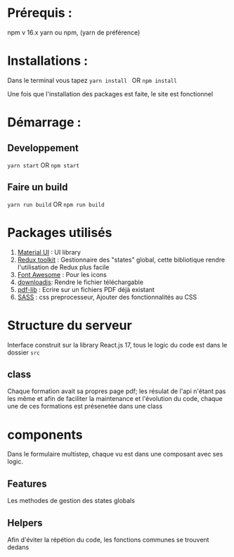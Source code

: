 # Prérequis :

npm v 16.x
yarn ou npm, (yarn de préférence)

# Installations :

Dans le terminal vous tapez
`yarn install `
OR
`npm install `

Une fois que l'installation des packages est faite, le site est fonctionnel

# Démarrage :

## Developpement

`yarn start`
OR
`npm start`

## Faire un build

`yarn run build`
OR
`npm run build`

# Packages utilisés

1. [Material UI](https://mui.com/) : UI library
2. [Redux toolkit](https://redux-toolkit.js.org/) : Gestionnaire des "states" global, cette bibliotique rendre l'utilisation de Redux plus facile
3. [Font Awesome](https://fontawesome.com/v5/docs/web/use-with/react) : Pour les icons
4. [downloadjs](https://www.npmjs.com/package/downloadjs): Rendre le fichier téléchargable
5. [pdf-lib](https://pdf-lib.js.org/) : Ecrire sur un fichiers PDF déjà existant
6. [SASS](https://sass-lang.com/) : css preprocesseur, Ajouter des fonctionnalités au CSS

# Structure du serveur

Interface construit sur la library React.js 17, tous le logic du code est dans le dossier `src`

## class

Chaque formation avait sa propres page pdf; les résulat de l'api n'étant pas les même et afin de faciliter la maintenance et l'évolution du code, chaque une de ces formations est présenetée dans une class

# components

Dans le formulaire multistep, chaque vu est dans une composant avec ses logic.

## Features

Les methodes de gestion des states globals

## Helpers

Afin d'éviter la répétion du code, les fonctions communes se trouvent dedans

